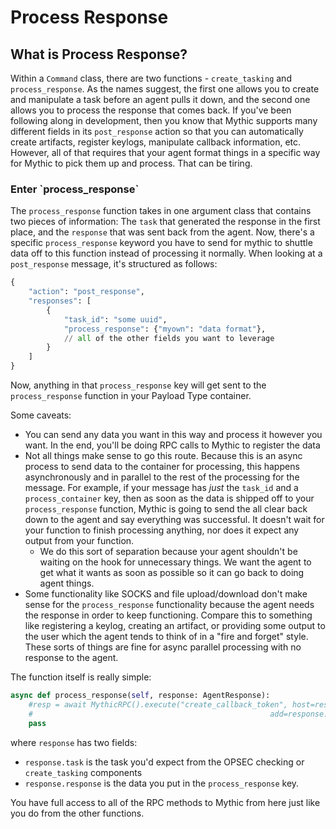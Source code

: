 # Process Response

## What is Process Response?

Within a `Command` class, there are two functions - `create_tasking` and `process_response`. As the names suggest, the first one allows you to create and manipulate a task before an agent pulls it down, and the second one allows you to process the response that comes back. If you've been following along in development, then you know that Mythic supports many different fields in its `post_response` action so that you can automatically create artifacts, register keylogs, manipulate callback information, etc. However, all of that requires that your agent format things in a specific way for Mythic to pick them up and process. That can be tiring.&#x20;

### Enter \`process\_response\`

The `process_response` function takes in one argument class that contains two pieces of information: The `task` that generated the response in the first place, and the `response` that was sent back from the agent. Now, there's a specific `process_response` keyword you have to send for mythic to shuttle data off to this function instead of processing it normally. When looking at a `post_response` message, it's structured as follows:

```python
{
    "action": "post_response",
    "responses": [
        { 
            "task_id": "some uuid",
            "process_response": {"myown": "data format"},
            // all of the other fields you want to leverage
        }
    ]
}
```

Now, anything in that `process_response` key will get sent to the `process_response` function in your Payload Type container.

Some caveats:

* You can send any data you want in this way and process it however you want. In the end, you'll be doing RPC calls to Mythic to register the data
* Not all things make sense to go this route. Because this is an async process to send data to the container for processing, this happens asynchronously and in parallel to the rest of the processing for the message. For example, if your message has _just_ the `task_id` and a `process_container` key, then as soon as the data is shipped off to your `process_response` function, Mythic is going to send the all clear back down to the agent and say everything was successful. It doesn't wait for your function to finish processing anything, nor does it expect any output from your function.
  * We do this sort of separation because your agent shouldn't be waiting on the hook for unnecessary things. We want the agent to get what it wants as soon as possible so it can go back to doing agent things.&#x20;
* Some functionality like SOCKS and file upload/download don't make sense for the `process_response` functionality because the agent needs the response in order to keep functioning. Compare this to something like registering a keylog, creating an artifact, or providing some output to the user which the agent tends to think of in a "fire and forget" style. These sorts of things are fine for async parallel processing with no response to the agent.

The function itself is really simple:

```python
async def process_response(self, response: AgentResponse):
    #resp = await MythicRPC().execute("create_callback_token", host=response.task.callback.host,
    #                                                     add=response.response, remove=[])
    pass
```

where `response` has two fields:

* `response.task` is the task you'd expect from the OPSEC checking or `create_tasking` components
* `response.response` is the data you put in the `process_response` key.

You have full access to all of the RPC methods to Mythic from here just like you do from the other functions.
